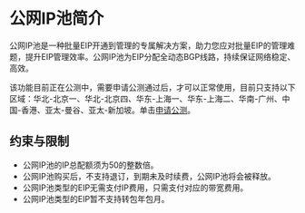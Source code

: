 # 公网IP池简介<a name="eipPools_0001"></a>

公网IP池是一种批量EIP开通到管理的专属解决方案，助力您应对批量EIP的管理难题，提升EIP管理效率。公网IP池为EIP分配全动态BGP线路，持续保证网络稳定、高效。

该功能目前正在公测中，需要申请公测通过后，才可以正常使用，目前只支持以下区域：华北-北京一、华北-北京四、华东-上海一、华东-上海二、华南-广州、中国-香港、亚太-曼谷、亚太-新加坡。单击[申请公测](https://account.huaweicloud.com/usercenter/?region=cn-south-1#/applyBeta?serviceCodeP=eip_pool)。

## 约束与限制<a name="section16119636132514"></a>

-   公网IP池的IP总配额须为50的整数倍。
-   公网IP池购买后，不支持退订，到期未及时续费，公网IP池将会被释放。
-   公网IP池类型的EIP无需支付IP费用，只需支付对应的带宽费用。
-   公网IP池类型的EIP暂不支持转包年包月。

